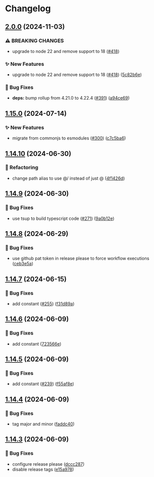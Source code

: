 # Changelog

## [2.0.0](https://github.com/AlbertHernandez/typescript-library-template/compare/v1.15.0...v2.0.0) (2024-11-03)


### ⚠ BREAKING CHANGES

* upgrade to node 22 and remove support to 18 ([#418](https://github.com/AlbertHernandez/typescript-library-template/issues/418))

### ✨ New Features

* upgrade to node 22 and remove support to 18 ([#418](https://github.com/AlbertHernandez/typescript-library-template/issues/418)) ([5c82b6e](https://github.com/AlbertHernandez/typescript-library-template/commit/5c82b6ec2cd9f3092f971d2b70b56b74961ff584))


### 🐛 Bug Fixes

* **deps:** bump rollup from 4.21.0 to 4.22.4 ([#391](https://github.com/AlbertHernandez/typescript-library-template/issues/391)) ([a94ce69](https://github.com/AlbertHernandez/typescript-library-template/commit/a94ce69c5f1a992a153d1b0fe235d5e5e6947aaa))

## [1.15.0](https://github.com/AlbertHernandez/typescript-library-template/compare/v1.14.10...v1.15.0) (2024-07-14)


### ✨ New Features

* migrate from commonjs to esmodules ([#300](https://github.com/AlbertHernandez/typescript-library-template/issues/300)) ([c7c5ba6](https://github.com/AlbertHernandez/typescript-library-template/commit/c7c5ba602c77524d4fa84867b8312cb193b35a6b))

## [1.14.10](https://github.com/AlbertHernandez/typescript-library-template/compare/v1.14.9...v1.14.10) (2024-06-30)


### 🔄 Refactoring

* change path alias to use @/ instead of just @ ([4f1426d](https://github.com/AlbertHernandez/typescript-library-template/commit/4f1426d4b1d3d1b7a05d67b7a9bd7af76230be24))

## [1.14.9](https://github.com/AlbertHernandez/typescript-library-template/compare/v1.14.8...v1.14.9) (2024-06-30)


### 🐛 Bug Fixes

* use tsup to build typescript code ([#271](https://github.com/AlbertHernandez/typescript-library-template/issues/271)) ([9a0b12e](https://github.com/AlbertHernandez/typescript-library-template/commit/9a0b12eeb4d033dada4598c3bf32a0acdc6d0765))

## [1.14.8](https://github.com/AlbertHernandez/typescript-library-template/compare/v1.14.7...v1.14.8) (2024-06-29)


### 🐛 Bug Fixes

* use github pat token in release please to force workflow executions ([ceb3e5a](https://github.com/AlbertHernandez/typescript-library-template/commit/ceb3e5a0075e98e0eccaf9dc1c394edcc60ff1ae))

## [1.14.7](https://github.com/AlbertHernandez/typescript-library-template/compare/v1.14.6...v1.14.7) (2024-06-15)


### 🐛 Bug Fixes

* add constant ([#255](https://github.com/AlbertHernandez/typescript-library-template/issues/255)) ([f31d89a](https://github.com/AlbertHernandez/typescript-library-template/commit/f31d89a49598d2bc3c7380321c2974b51e73b363))

## [1.14.6](https://github.com/AlbertHernandez/typescript-library-template/compare/v1.14.5...v1.14.6) (2024-06-09)


### 🐛 Bug Fixes

* add constant ([723566e](https://github.com/AlbertHernandez/typescript-library-template/commit/723566e252312e949fe7a90e5872c2baf9a0f813))

## [1.14.5](https://github.com/AlbertHernandez/typescript-library-template/compare/v1.14.4...v1.14.5) (2024-06-09)


### 🐛 Bug Fixes

* add constant ([#239](https://github.com/AlbertHernandez/typescript-library-template/issues/239)) ([f55af8e](https://github.com/AlbertHernandez/typescript-library-template/commit/f55af8ec83e6fe9ec10c9662346949f72c97e2aa))

## [1.14.4](https://github.com/AlbertHernandez/typescript-library-template/compare/v1.14.3...v1.14.4) (2024-06-09)


### 🐛 Bug Fixes

* tag major and minor ([faddc40](https://github.com/AlbertHernandez/typescript-library-template/commit/faddc404fc63b1050c2b5cc16dc102311a35f2a7))

## [1.14.3](https://github.com/AlbertHernandez/typescript-library-template/compare/v1.14.2...v1.14.3) (2024-06-09)


### 🐛 Bug Fixes

* configure release please ([dccc287](https://github.com/AlbertHernandez/typescript-library-template/commit/dccc28782615f79da4abc0d708fa31ae4375e6b1))
* disable release tags ([e15a978](https://github.com/AlbertHernandez/typescript-library-template/commit/e15a978a600b340e9af3523dfd53640446b8c335))
